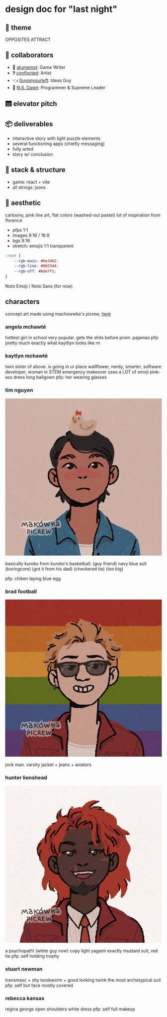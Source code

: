 # design doc for "last night"

## 📖 theme
OPPOSITES ATTRACT

## 🙌 collaborators 
- 🦹 [atumemot](https://atumemot.itch.io/): Game Writer 
- ❓ [conflxcted](https://itch.io/profile/conflxcted): Artist
- 👈 [Guyonyourleft](https://guyonyourleft.itch.io/): Ideas Guy
- 🌄 [N.S. Dawn](https://ns-dawn.itch.io/): Programmer & Supreme Leader

## 🛗 elevator pitch

## 📦 deliverables
- interactive story with light puzzle elements
- several functioning apps (chiefly messaging)
- fully arted 
- story w/ conclusion

## 🥞 stack & structure
- game: react + vite
- all strings: jsons 

## 🎨 aesthetic
cartoony, pink line art, flat colors (washed-out pastel)
lot of inspiration from florence
- pfps 1:1 
- images 9:16 / 16:9
- bgs  9:16
- stretch: emojis 1:1 transparent

```css
:root {
    --rgb-main: #be3462;
    --rgb-line: #802344;
    --rgb-off: #bde7f1;
}
```

Noto Emoji / Noto Sans (for now)

## characters
concept art made using machowwka's picrew, [here](https://picrew.me/en/image_maker/644129)
### angela mchawté
hottest girl in school very popular. gets the shits before prom.
pajamas 
pfp: pretty much exactly what kayltlyn looks like rn
### kaytlyn mchawté
twin sister of above. is going in ur place
wallflower, nerdy, smarter, software developer, woman in STEM
emergency makeover
uses a LOT of emoji
pink-ass dress long ballgown
pfp: her wearing glasses

### tim nguyen
![tim](/ref-assets/design-doc-img/tim.png)

basically kuroko from kuroko's basketball. (guy friend)
navy blue suit (boringcore) (got it from his dad) (checkered tie) (too big) 

pfp: chiken laying blue egg
### brad football
![brad](/ref-assets/design-doc-img/brad.png)

jock man. 
varsity jacket + jeans + aviators
### hunter lionshead
![hunter](/ref-assets/design-doc-img/hunter.png)

a psychopath! (white guy now)
copy light yagami exactly mustard suit, red tie
pfp: self holding trophy

### stuart newman
transmasc + shy bookworm + good looking twink 
the most archetypical suit 
pfp: self but face mostly covered

### rebecca kansas
regina george
open shoulders white dress 
pfp: self full makeup







